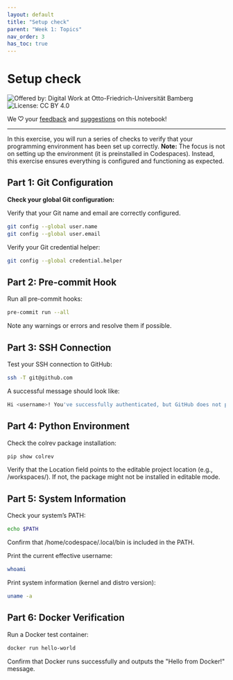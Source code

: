 ```yaml
---
layout: default
title: "Setup check"
parent: "Week 1: Topics"
nav_order: 3
has_toc: true
---
```


# Setup check

![Offered by: Digital Work at Otto-Friedrich-Universität Bamberg](https://img.shields.io/badge/Offered%20by-%20Digital%20Work%20(Otto--Friedrich--Universit%C3%A4t%20Bamberg)-blue)
![License: CC BY 4.0](https://img.shields.io/badge/License-CC%20BY%204.0-green.svg)

We  <img src="../assets/iconmonstr-favorite-2.svg" alt="Edit" width="12" height="12">  your <a href="https://github.com/digital-work-lab/open-source-project/issues/new/choose" target="_blank">feedback</a> and <a href="https://github.com/digital-work-lab/open-source-project/edit/main/docs/week_1_setup.md" target="_blank">suggestions</a> on this notebook!

---

In this exercise, you will run a series of checks to verify that your programming environment has been set up correctly.
**Note:** The focus is not on setting up the environment (it is preinstalled in Codespaces).
Instead, this exercise ensures everything is configured and functioning as expected.


## Part 1: Git Configuration

 **Check your global Git configuration:**

Verify that your Git name and email are correctly configured.

```bash
git config --global user.name
git config --global user.email
```

Verify your Git credential helper:

```bash
git config --global credential.helper
```

## Part 2: Pre-commit Hook

Run all pre-commit hooks:

```bash
pre-commit run --all
```

Note any warnings or errors and resolve them if possible.

## Part 3: SSH Connection

Test your SSH connection to GitHub:

```bash
ssh -T git@github.com
```

A successful message should look like:

```bash
Hi <username>! You've successfully authenticated, but GitHub does not provide shell access.
```

## Part 4: Python Environment

Check the colrev package installation:

```bash
pip show colrev
```

Verify that the Location field points to the editable project location (e.g., /workspaces/<project-folder>). If not, the package might not be installed in editable mode.

## Part 5: System Information

Check your system’s PATH:

```bash
echo $PATH
```

Confirm that /home/codespace/.local/bin is included in the PATH.

Print the current effective username:

```bash
whoami
```

Print system information (kernel and distro version):

```bash
uname -a
```

## Part 6: Docker Verification

Run a Docker test container:

```bash
docker run hello-world
```

Confirm that Docker runs successfully and outputs the "Hello from Docker!" message.